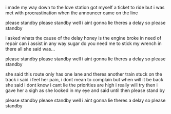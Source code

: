 i made my way down to the love station
got myself a ticket to ride
but i was met with procrastination
when the announcer came on the line

please standby
please standby
well i aint gonna lie
theres a delay so please standby

i asked whats the cause of the delay honey
is the engine broke in need of repair
can i assist in any way sugar
do you need me to stick my wrench in there
all she said was...

please standby
please standby
well i aint gonna lie
theres a delay so please standby

she said this route only has one lane and theres another train stuck on the track
i said i feel her pain, i dont mean to complain but when will it be back
she said i dont know i cant lie
the priorities are high
i really will try
then i gave her a sigh
as she looked in my eye
and said until then please stand by

please standby
please standby
well i aint gonna lie
theres a delay so please standby

